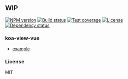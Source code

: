 
## WIP

[![NPM version][npm-img]][npm-url]
[![Build status][travis-img]][travis-url]
[![Test coverage][coveralls-img]][coveralls-url]
[![License][license-img]][license-url]
[![Dependency status][david-img]][david-url]

### koa-view-vue

* [example](example)

### License
MIT

[npm-img]: https://img.shields.io/npm/v/koa-view-vue.svg?style=flat-square
[npm-url]: https://npmjs.org/package/koa-view-vue
[travis-img]: https://img.shields.io/travis/koa-modules/koa-view-vue.svg?style=flat-square
[travis-url]: https://travis-ci.org/koa-modules/koa-view-vue
[coveralls-img]: https://img.shields.io/coveralls/koa-modules/koa-view-vue.svg?style=flat-square
[coveralls-url]: https://coveralls.io/r/koa-modules/koa-view-vue?branch=master
[license-img]: http://img.shields.io/badge/license-MIT-green.svg?style=flat-square
[license-url]: http://opensource.org/licenses/MIT
[david-img]: https://img.shields.io/david/koa-modules/koa-view-vue.svg?style=flat-square
[david-url]: https://david-dm.org/koa-modules/koa-view-vue
